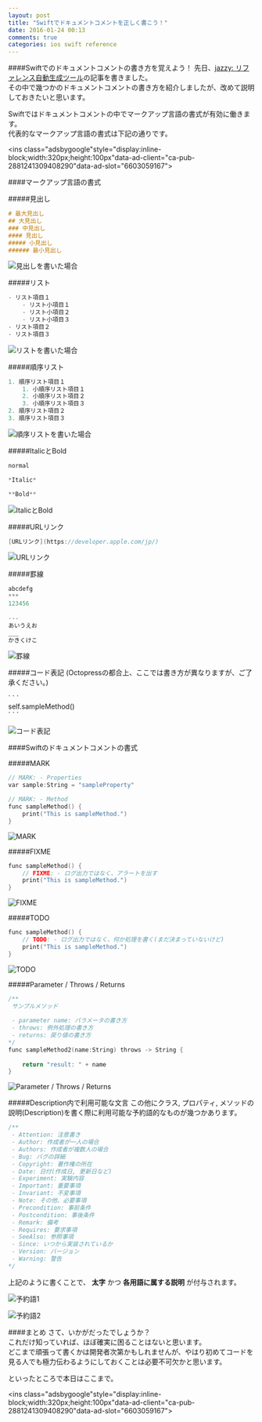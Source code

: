 ```yaml
---
layout: post
title: "Swiftでドキュメントコメントを正しく書こう！"
date: 2016-01-24 00:13
comments: true
categories: ios swift reference
---
```


####Swiftでのドキュメントコメントの書き方を覚えよう！
先日、[jazzy: リファレンス自動生成ツール](http://grandbig.github.io/blog/2016/01/12/jazzy/)の記事を書きました。  
その中で幾つかのドキュメントコメントの書き方を紹介しましたが、改めて説明しておきたいと思います。  

Swiftではドキュメントコメントの中でマークアップ言語の書式が有効に働きます。  
代表的なマークアップ言語の書式は下記の通りです。  

<script async src="//pagead2.googlesyndication.com/pagead/js/adsbygoogle.js"></script>
<ins class="adsbygoogle"style="display:inline-block;width:320px;height:100px"data-ad-client="ca-pub-2881241309408290"data-ad-slot="6603059167"></ins>
<script>
(adsbygoogle = window.adsbygoogle || []).push({});
</script>

<!-- more -->

####マークアップ言語の書式

#####見出し

```objective-c
# 最大見出し
## 大見出し
### 中見出し
#### 見出し
##### 小見出し
###### 最小見出し
```

![見出しを書いた場合](/images/documment_comment_1.png)  

#####リスト

```objective-c
- リスト項目１
    - リスト小項目１
    - リスト小項目２
    - リスト小項目３
- リスト項目２
- リスト項目３
```

![リストを書いた場合](/images/documment_comment_2.png)  

#####順序リスト

```objective-c
1. 順序リスト項目１
    1. 小順序リスト項目１
    2. 小順序リスト項目２
    3. 小順序リスト項目３
2. 順序リスト項目２
3. 順序リスト項目３
```

![順序リストを書いた場合](/images/documment_comment_3.png)  

#####ItalicとBold

```objective-c
normal

*Italic*

**Bold**
```

![ItalicとBold](/images/documment_comment_4.png)  

#####URLリンク

```objective-c
[URLリンク](https://developer.apple.com/jp/)
```

![URLリンク](/images/documment_comment_5.png)  

#####罫線

```objective-c
abcdefg
***
123456
		       
---
あいうえお
___
かきくけこ
```

![罫線](/images/documment_comment_6.png)  

#####コード表記
(Octopressの都合上、ここでは書き方が異なりますが、ご了承ください。)  

\` \` \`  
self.sampleMethod()  
\` \` \`  

![コード表記](/images/documment_comment_7.png)  

####Swiftのドキュメントコメントの書式

#####MARK

```objective-c
// MARK: - Properties
var sample:String = "sampleProperty"

// MARK: - Method
func sampleMethod() {
	print("This is sampleMethod.")
}
```

![MARK](/images/documment_comment_8.png)  

#####FIXME

```objective-c
func sampleMethod() {
	// FIXME: - ログ出力ではなく、アラートを出す
	print("This is sampleMethod.")
}
```

![FIXME](/images/documment_comment_9.png)  

#####TODO

```objective-c
func sampleMethod() {
	// TODO: - ログ出力ではなく、何か処理を書く(まだ決まっていないけど)
	print("This is sampleMethod.")
}
```

![TODO](/images/documment_comment_10.png)  

#####Parameter / Throws / Returns

```objective-c
/**
 サンプルメソッド
	      
 - parameter name: パラメータの書き方
 - throws: 例外処理の書き方
 - returns: 戻り値の書き方
*/
func sampleMethod2(name:String) throws -> String {
									         
	return "result: " + name
}
```

![Parameter / Throws / Returns](/images/documment_comment_11.png)  

#####Description内で利用可能な文言
この他にクラス, プロパティ, メソッドの説明(Description)を書く際に利用可能な予約語的なものが幾つかあります。  

```objective-c
/**
 - Attention: 注意書き
 - Author: 作成者が一人の場合
 - Authors: 作成者が複数人の場合
 - Bug: バグの詳細
 - Copyright: 著作権の所在
 - Date: 日付(作成日, 更新日など)
 - Experiment: 実験内容
 - Important: 重要事項
 - Invariant: 不変事項
 - Note: その他、必要事項
 - Precondition: 事前条件
 - Postcondition: 事後条件
 - Remark: 備考
 - Requires: 要求事項
 - SeeAlso: 参照事項
 - Since: いつから実装されているか
 - Version: バージョン
 - Warning: 警告				   
*/
```
上記のように書くことで、 **太字** かつ **各用語に属する説明** が付与されます。  

![予約語1](/images/documment_comment_12.png)  

![予約語2](/images/documment_comment_13.png)

####まとめ
さて、いかがだったでしょうか？  
これだけ知っていれば、ほぼ確実に困ることはないと思います。  
どこまで頑張って書くかは開発者次第かもしれませんが、やはり初めてコードを見る人でも極力伝わるようにしておくことは必要不可欠かと思います。  

といったところで本日はここまで。  

<script async src="//pagead2.googlesyndication.com/pagead/js/adsbygoogle.js"></script>
<ins class="adsbygoogle"style="display:inline-block;width:320px;height:100px"data-ad-client="ca-pub-2881241309408290"data-ad-slot="6603059167"></ins>
<script>
(adsbygoogle = window.adsbygoogle || []).push({});
</script>
